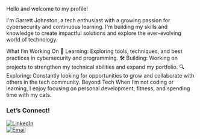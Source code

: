 Hello and welcome to my profile! 

I'm Garrett Johnston, a tech enthusiast with a growing passion for cybersecurity and continuous learning. I'm building my skills and knowledge to create impactful solutions and explore the ever-evolving world of technology.

What I’m Working On
🌱 Learning: Exploring tools, techniques, and best practices in cybersecurity and programming.
🛠 Building: Working on projects to strengthen my technical abilities and expand my portfolio.
🔍 Exploring: Constantly looking for opportunities to grow and collaborate with others in the tech community.
Beyond Tech
When I’m not coding or learning, I enjoy focusing on personal development, fitness, and spending time with my cats.

### Let’s Connect!  
[![LinkedIn](https://img.shields.io/badge/LinkedIn-0077B5?style=for-the-badge&logo=linkedin&logoColor=white)](https://www.linkedin.com/in/garrett-m-johnston/)  
[![Email](https://img.shields.io/badge/Email-D14836?style=for-the-badge&logo=gmail&logoColor=white)](mailto:garrett.michael.johnston@gmail.com)





